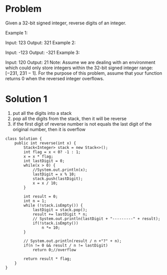# Problem

Given a 32-bit signed integer, reverse digits of an integer.

Example 1:

Input: 123
Output: 321
Example 2:

Input: -123
Output: -321
Example 3:

Input: 120
Output: 21
Note:
Assume we are dealing with an environment which could only store integers within the 32-bit signed integer range: [−231,  231 − 1]. For the purpose of this problem, assume that your function returns 0 when the reversed integer overflows.

# Solution 1
1. put all the digits into a stack
2. pop all the digits from the stack, then it will be reverse
3. if the first digit of reverse number is not equals the last digit of the original number, then it is overflow

```
class Solution {
    public int reverse(int x) {
        Stack<Integer> stack = new Stack<>();
        int flag = x < 0? -1 : 1;
        x = x * flag;
        int lastDigit = 0;
        while(x > 0) {
            //System.out.println(x);
            lastDigit = x % 10; 
            stack.push(lastDigit);
            x = x / 10;
        }
        
        int result = 0;
        int n = 1;
        while (!stack.isEmpty()) {
            lastDigit = stack.pop();
            result += lastDigit * n;
            // System.out.println(lastDigit + "---------" + result);
            if(!stack.isEmpty())
                n *= 10;
        }
        
        // System.out.println(result / n +"?" + n);
        if(n != 0 && result / n != lastDigit)
            return 0;//overflow
        
        return result * flag;
    }
}
```
